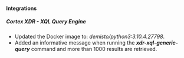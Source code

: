 
#### Integrations
##### Cortex XDR - XQL Query Engine
- Updated the Docker image to: *demisto/python3:3.10.4.27798*.
- Added an informative message when running the ***xdr-xql-generic-query*** command and more than 1000 results are retrieved.
